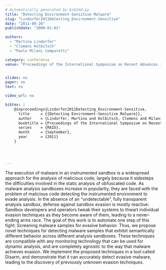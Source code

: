 ```yaml
---
# Automatically generated by bib2md.py
title: "Detecting Environment-Sensitive Malware"
slug: "Lindorfer2011Detecting_Environment-Sensitive"
date: "2011-09-20"
publishdate: "2000-01-01"

authors:
  - "Martina Lindorfer"
  - "Clemens Kolbitsch"
  - "Paolo Milani Comparetti"

category: conference
venue: "Proceedings of the International Symposium on Recent Advances in Intrusion Detection (RAID)"


slides: no
paper: no
text: no

video_url: no

bibtex: |
    @inproceedings{Lindorfer2011Detecting_Environment-Sensitive,
      title     = {{Detecting Environment-Sensitive Malware}},
      author    = {Lindorfer, Martina and Kolbitsch, Clemens and Milani Comparetti, Paolo},
      booktitle = {Proceedings of the International Symposium on Recent Advances in Intrusion Detection},
      series    = {RAID},
      month     = {September},
      year      = {2011}
    }




---
```


The execution of malware in an instrumented sandbox is a widespread approach for the analysis of malicious code, largely because it sidesteps the difficulties involved in the static analysis of obfuscated code. As malware analysis sandboxes increase in popularity, they are faced with the problem of malicious code detecting the instrumented environment to evade analysis. In the absence of an “undetectable”, fully transparent analysis sandbox, defense against sandbox evasion is mostly reactive: Sandbox developers and operators tweak their systems to thwart individual evasion techniques as they become aware of them, leading to a never-ending arms race. The goal of this work is to automate one step of this fight: Screening malware samples for evasive behavior. Thus, we propose novel techniques for detecting malware samples that exhibit semantically different behavior across different analysis sandboxes. These techniques are compatible with any monitoring technology that can be used for dynamic analysis, and are completely agnostic to the way that malware achieves evasion. We implement the proposed techniques in a tool called Disarm, and demonstrate that it can accurately detect evasive malware, leading to the discovery of previously unknown evasion techniques.